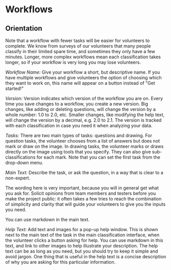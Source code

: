 # Workflows

## Orientation ##
Note that a workflow with fewer tasks will be easier for volunteers to complete. We know from surveys of our volunteers that many people classify in their limited spare time, and sometimes they only have a few minutes. Longer, more complex workflows mean each classification takes longer, so if your workflow is very long you may lose volunteers.

*Workflow Name:* Give your workflow a short, but descriptive name. If you have multiple workflows and give volunteers the option of choosing which they want to work on, this name will appear on a button instead of "Get started!"

*Version:* Version indicates which version of the workflow you are on. Every time you save changes to a workflow, you create a new version. Big changes, like adding or deleting questions, will change the version by a whole number: 1.0 to 2.0, etc. Smaller changes, like modifying the help text, will change the version by a decimal, e.g. 2.0 to 2.1. The version is tracked with each classification in case you need it when analyzing your data.

*Tasks:* There are two main types of tasks: questions and drawing. For question tasks, the volunteer chooses from a list of answers but does not mark or draw on the image. In drawing tasks, the volunteer marks or draws directly on the image using tools that you specify. They can also give sub-classifications for each mark. Note that you can set the first task from the drop-down menu.

*Main Text:* Describe the task, or ask the question, in a way that is clear to a non-expert.

The wording here is very important, because you will in general get what you ask for. Solicit opinions from team members and testers before you make the project public: it often takes a few tries to reach the combination of simplicity and clarity that will guide your volunteers to give you the inputs you need.

You can use markdown in the main text.

*Help Text:* Add text and images for a pop-up help window. This is shown next to the main text of the task in the main classification interface, when the volunteer clicks a button asking for help. You can use markdown in this text, and link to other images to help illustrate your description. The help text can be as long as you need, but you should try to keep it simple and avoid jargon. One thing that is useful in the help text is a concise description of why you are asking for this particular information.
